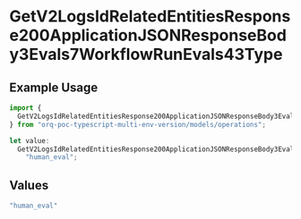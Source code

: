 # GetV2LogsIdRelatedEntitiesResponse200ApplicationJSONResponseBody3Evals7WorkflowRunEvals43Type

## Example Usage

```typescript
import {
  GetV2LogsIdRelatedEntitiesResponse200ApplicationJSONResponseBody3Evals7WorkflowRunEvals43Type,
} from "orq-poc-typescript-multi-env-version/models/operations";

let value:
  GetV2LogsIdRelatedEntitiesResponse200ApplicationJSONResponseBody3Evals7WorkflowRunEvals43Type =
    "human_eval";
```

## Values

```typescript
"human_eval"
```